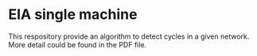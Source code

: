 # EIA single machine

This respository provide an algorithm to detect cycles in a given network. 
More detail could be found in the PDF file. 
